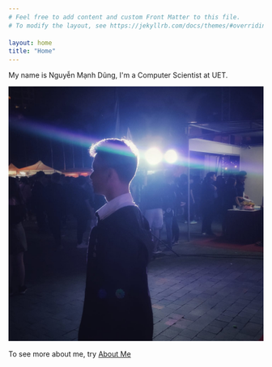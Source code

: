 ```yaml
---
# Feel free to add content and custom Front Matter to this file.
# To modify the layout, see https://jekyllrb.com/docs/themes/#overriding-theme-defaults

layout: home
title: "Home"
---
```


My name is Nguyễn Mạnh Dũng, I'm a Computer Scientist at UET.

![personal picture](\assets\my_personal_img.jpg)

To see more about me, try [About Me](aboutme)

